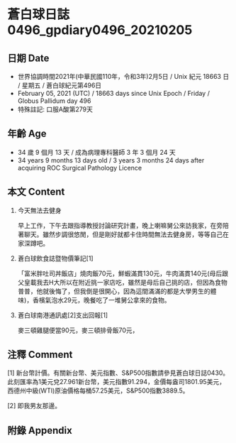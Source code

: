 [_metadata_:encoding]: - "utf-8"
[_metadata_:language]: - "zh-Hant-TW"
[_metadata_:fileformat]: - "markdown"
[_metadata_:MIME_type]: - "text/plain"
[_metadata_:markdown_version]: - "commonmark version 0.29"
[_metadata_:markdown_spec]: - "https://spec.commonmark.org/0.29/"

# 蒼白球日誌0496_gpdiary0496_20210205 #

## 日期 Date ##

* 世界協調時間2021年(中華民國110年，令和3年)2月5日 / Unix 紀元 18663 日 / 星期五 / 蒼白球紀元第496日
* February 05, 2021 (UTC) / 18663 days since Unix Epoch / Friday / Globus Pallidum day 496
* 特殊註記: 口服A酸第279天

## 年齡 Age ##

* 34 歲 9 個月 13 天 / 成為病理專科醫師 3 年 3 個月 24 天
* 34 years 9 months 13 days old / 3 years 3 months 24 days after acquiring ROC Surgical Pathology Licence

## 本文 Content ##

1. 今天無法去健身

    早上工作，下午去跟指導教授討論研究計畫，晚上喇嘛舅公來訪我家，在旁陪著聊天。雖然步調很悠閒，但是剛好就都卡住時間無法去健身房，等等自己在家深蹲吧。
    
2. 蒼白球飲食誌暨物價筆記[1]

    「富米胖吐司丼飯店」燒肉飯70元，鮮蝦滿貫130元，牛肉滿貫140元(母后跟父皇載我去H大所以在附近挑一家店吃，雖然是母后自己挑的店，但因為食物普普，他就後悔了，但我倒是很開心，因為這間滿滿的都是大學男生的體味)，香檳氣泡水29元，晚餐吃了一堆舅公拿來的食物。
    
3. 蒼白球南港通訊處[2]支出回報[1]

    麥三頓雞腿便當90元，麥三頓排骨飯70元，

## 注釋 Comment ##

[1] 新台幣計價。有關新台幣、美元指數、S&P500指數請參見蒼白球日誌0430。此刻匯率為1美元兌27.961新台幣，美元指數91.294，金價每盎司1801.95美元，西德州中級(WTI)原油價格每桶57.25美元，S&P500指數3889.5。

[2] 即我男友那邊。

## 附錄 Appendix ##

